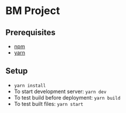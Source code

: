 # BM Project

## Prerequisites

* [npm](https://www.npmjs.com/package/npm)
* [yarn](https://classic.yarnpkg.com/lang/en/docs/install/#windows-stable)

## Setup

* `yarn install`
* To start development server: `yarn dev`
* To test build before deployment: `yarn build`
* To test built files: `yarn start`
